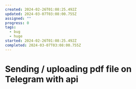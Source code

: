 ```yaml
---
created: 2024-02-26T01:08:25.492Z
updated: 2024-03-07T03:08:00.755Z
assigned: ""
progress: 0
tags:
  - bug
  - huge
started: 2024-02-26T01:08:25.492Z
completed: 2024-03-07T03:08:00.755Z
---
```


# Sending / uploading pdf file on Telegram with api
